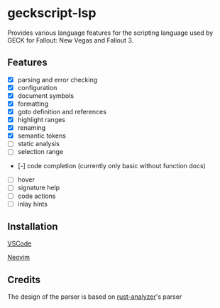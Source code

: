 # geckscript-lsp

Provides various language features for the scripting language used by GECK for Fallout: New Vegas and Fallout 3.

## Features

- [x] parsing and error checking
- [x] configuration
- [x] document symbols
- [x] formatting
- [x] goto definition and references
- [x] highlight ranges
- [x] renaming
- [x] semantic tokens
- [ ] static analysis
- [ ] selection range
- [-] code completion (currently only basic without function docs)
- [ ] hover
- [ ] signature help
- [ ] code actions
- [ ] inlay hints

## Installation

[VSCode](https://github.com/WarZone762/vscode-geckscript)

[Neovim](https://github.com/WarZone762/geckscript.nvim)

## Credits

The design of the parser is based on [rust-analyzer](https://rust-analyzer.github.io/)'s parser
